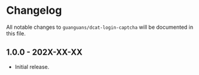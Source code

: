 # Changelog

All notable changes to `guanguans/dcat-login-captcha` will be documented in this file.

## 1.0.0 - 202X-XX-XX

* Initial release.
